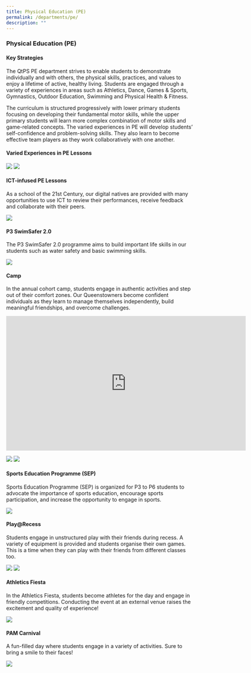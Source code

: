 ```yaml
---
title: Physical Education (PE)
permalink: /departments/pe/
description: ""
---
```

### **Physical Education (PE)**

#### **Key Strategies**
The QtPS PE department strives to enable students to demonstrate individually and with others, the physical skills, practices, and values to enjoy a lifetime of active, healthy living. Students are engaged through a variety of experiences in areas such as Athletics, Dance, Games & Sports, Gymnastics, Outdoor Education, Swimming and Physical Health & Fitness.

The curriculum is structured progressively with lower primary students focusing on developing their fundamental motor skills, while the upper primary students will learn more complex combination of motor skills and game-related concepts. The varied experiences in PE will develop students’ self-confidence and problem-solving skills. They also learn to become effective team players as they work collaboratively with one another.

#### **Varied Experiences in PE Lessons**

![](/images/PE%201.jpg)
![](/images/PE%202.jpg)

#### **ICT-infused PE Lessons**
As a school of the 21st Century, our digital natives are provided with many opportunities to use ICT to review their performances, receive feedback and collaborate with their peers.

![](/images/PE%203.jpg)

#### **P3 SwimSafer 2.0**
The P3 SwimSafer 2.0 programme aims to build important life skills in our students such as water safety and basic swimming skills.

![](/images/PE%204.jpg)

#### **Camp**
In the annual cohort camp, students engage in authentic activities and step out of their comfort zones. Our Queenstowners become confident individuals as they learn to manage themselves independently, build meaningful friendships, and overcome challenges.

<iframe width="644" height="362" src="https://www.youtube.com/embed/9vAUrXa96H0" title="2020 P4 Camp Post-Camp Video Final" frameborder="0" allow="accelerometer; autoplay; clipboard-write; encrypted-media; gyroscope; picture-in-picture" allowfullscreen></iframe>

![](/images/PE%205.jpg)
![](/images/PE%206.jpg)

#### **Sports Education Programme (SEP)**
Sports Education Programme (SEP) is organized for P3 to P6 students to advocate the importance of sports education, encourage sports participation, and increase the opportunity to engage in sports.

![](/images/PE%207.jpg)

#### **Play@Recess**
Students engage in unstructured play with their friends during recess. A variety of equipment is provided and students organise their own games.  This is a time when they can play with their friends from different classes too.

![](/images/PE%208.png)
![](/images/PE%209.png)

#### **Athletics Fiesta**
In the Athletics Fiesta, students become athletes for the day and engage in friendly competitions. Conducting the event at an external venue raises the excitement and quality of experience!

![](/images/PE%2010.jpg)

#### **PAM Carnival**
A fun-filled day where students engage in a variety of activities. Sure to bring a smile to their faces!

![](/images/PE%2011.jpg)
